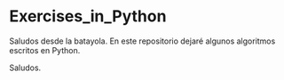 # Exercises_in_Python

Saludos desde la batayola.
En este repositorio dejaré algunos algoritmos escritos en Python. 

Saludos. 
